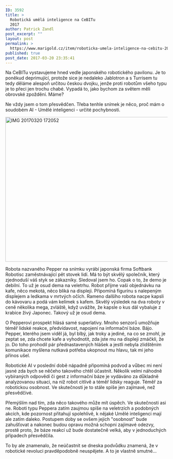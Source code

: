 ```yaml
---
ID: 3592
title: >
  Robotická umělá inteligence na CeBITu
  2017
author: Patrick Zandl
post_excerpt: ""
layout: post
permalink: >
  https://www.marigold.cz/item/roboticka-umela-inteligence-na-cebitu-2017
published: true
post_date: 2017-03-20 23:35:41
---
```

<p>Na CeBITu vystavujeme hned vedle japonského robotického pavilonu. Je to poněkud deprimující, protože sice je nedaleko Jablotron a s Turrisem tu tedy děláme alespoň určitou českou dvojku, jenže proti robotům všeho typu je to přeci jen trochu chabé. Vypadá to, jako bychom za světem měli obrovské zpoždění. Máme?</p><!--more--><p>Ne vždy jsem o tom přesvědčen. Třeba tenhle snímek je něco, proč mám o soudobém AI - Umělé inteligenci - určité pochybnosti.</p>
<p><img style="display: block; margin-left: auto; margin-right: auto;" title="IMG_20170320_172052.jpg" src="https://www.marigold.cz/wp-content/uploads/IMG_20170320_172052.jpg" alt="IMG 20170320 172052" width="600" height="450" border="0" /></p>
<p>Robota nazvaného Pepper na snímku vyrábí japonská firma Softbank Robotisc zaměstnávající pět stovek lidí. Má to být skvělý společník, který zjednoduší váš styk se zákazníky. Sledoval jsem ho. Copak o to, že demo je debilní. To už je osud dema na veletrhu. Robot přijme vaši objednávku na kafe, něco mekotá, něco bliká na displeji. Připomíná figurínu s nalepeným displejem a ledkama v mrtvých očích. Rameno dalšího robota nacpe kapsli do kávovaru a podá vám kelímek s kafem. Skvělý výsledek na dva roboty v ceně několika mega, zvláště, když uvážíte, že kapsle o kus dál vybaluje z krabice živý Japonec. Takový už je osud dema.</p>
<p>O Pepperovi prospekt hlásá samé superlativy. Mnoho senzorů umožňuje téměř lidské reakce, předvídavost, napojení na informační báze. Bájo. Pepper, kterého jsem viděl já, byl blbý, jak troky a jediné, na co se zmohl, je zeptat se, zda chcete kafe a vyhodnotit, zda jste mu na displeji zmáčkli, že jo. Do toho prohodil pár přednastavených hlášek a jestli nebyla zlidštěním komunikace myšlena nutkavá potřeba ukopnout mu hlavu, tak mi jeho přínos ušel.</p>
<p>Robotické AI v poslední době nápadně připomíná podvod a vůbec mi není jasné zda bych se něčeho takového chtěl účastnit. Několik velmi náhodně vybíraných odpovědí či gest z informační báze je vydáváno za důkladně analyzovanou situaci, na niž robot citlivě a téměř lidsky reaguje. Téměř za robotickou osobnost. Ve skutečnosti je to stále spíše jen zajímavé, než přesvědčivé.</p>
<p>Přemýšlím nad tím, zda něco takového může mít úspěch. Ve skutečnosti asi ne. Roboti typu Peppera zatím zaujmou spíše na veletrzích a podobných akcích, kde pozornost přitahují spolehlivě, k nějaké Umělé inteligenci mají ale zatím daleko. Postupem doby se ovšem jejich "osobnost" bude zahušťovat a nakonec budou opravu možná schopni zajímavé odezvy, prostě proto, že báze reakcí už bude dostatečně velká, aby v jednoduchých případech přesvědčila. </p>
<p>To by ale znamenalo, že neúčastnit se dneska podvůdku znamená, že v robotické revoluci pravděpodobně neuspějete. A to je vlastně smutné...</p>